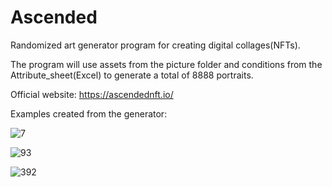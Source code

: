 # Ascended

Randomized art generator program for creating digital collages(NFTs).

The program will use assets from the picture folder and conditions from the Attribute_sheet(Excel) to generate a total of 8888 portraits.

Official website: https://ascendednft.io/

Examples created from the generator:

![7](https://user-images.githubusercontent.com/91006120/211175361-75e27e36-f778-4798-87b7-67bd3865eb30.png)

![93](https://user-images.githubusercontent.com/91006120/211175370-85d26d44-8e06-464c-a06a-91a7861e5a3e.png)

![392](https://user-images.githubusercontent.com/91006120/211175376-268c49f8-391c-4b01-95ef-a9b6b1e4aab9.png)

